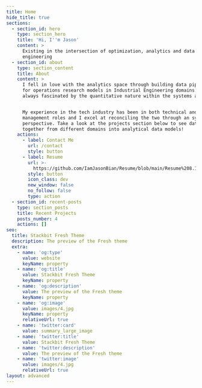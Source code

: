 ```yaml
---
title: Home
hide_title: true
sections:
  - section_id: hero
    type: section_hero
    title: 'Hi, I''m Jason'
    content: >
      Existing in the intersection of optimization, analytics and data
      engineering 
  - section_id: about
    type: section_content
    title: About
    content: >
      I fell in love with the analytics space through building data pipelines
      for operations research models in Industrial Engineering domains. I was
      always fascinated by the quantitative nature within the systems around us.


      My experience in the tech industry has been in both technical and program
      management roles and I excel at reconciling the two through an systems
      perspective. Take a look at the projects section below to see data coming
      together from different domains into analytical data models!
    actions:
      - label: Contact Me
        url: /contact
        style: button
      - label: Resume
        url: >-
          https://github.com/IamJasonBian/Resume/blob/main/Resume%208.15.2021.pdf
        style: button
        icon_class: dev
        new_window: false
        no_follow: false
        type: action
  - section_id: recent-posts
    type: section_posts
    title: Recent Projects
    posts_number: 4
    actions: []
seo:
  title: Stackbit Fresh Theme
  description: The preview of the Fresh theme
  extra:
    - name: 'og:type'
      value: website
      keyName: property
    - name: 'og:title'
      value: Stackbit Fresh Theme
      keyName: property
    - name: 'og:description'
      value: The preview of the Fresh theme
      keyName: property
    - name: 'og:image'
      value: images/4.jpg
      keyName: property
      relativeUrl: true
    - name: 'twitter:card'
      value: summary_large_image
    - name: 'twitter:title'
      value: Stackbit Fresh Theme
    - name: 'twitter:description'
      value: The preview of the Fresh theme
    - name: 'twitter:image'
      value: images/4.jpg
      relativeUrl: true
layout: advanced
---
```

